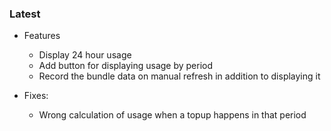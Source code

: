 ### Latest

+ Features
  - Display 24 hour usage
  - Add button for displaying usage by period
  - Record the bundle data on manual refresh in addition to displaying it

+ Fixes:

  - Wrong calculation of usage when a topup happens in that period
